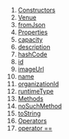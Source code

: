 1.  [Constructors](models_events_event_venue/Venue-class.html#constructors)
2.  [Venue](models_events_event_venue/Venue/Venue.html)
3.  [fromJson](models_events_event_venue/Venue/Venue.fromJson.html)
4.  [Properties](models_events_event_venue/Venue-class.html#instance-properties)
5.  [capacity](models_events_event_venue/Venue/capacity.html)
6.  [description](models_events_event_venue/Venue/description.html)
7.  [hashCode](https://api.flutter.dev/flutter/dart-core/Object/hashCode.html)
8.  [id](models_events_event_venue/Venue/id.html)
9.  [imageUrl](models_events_event_venue/Venue/imageUrl.html)
10. [name](models_events_event_venue/Venue/name.html)
11. [organizationId](models_events_event_venue/Venue/organizationId.html)
12. [runtimeType](https://api.flutter.dev/flutter/dart-core/Object/runtimeType.html)
13. [Methods](models_events_event_venue/Venue-class.html#instance-methods)
14. [noSuchMethod](https://api.flutter.dev/flutter/dart-core/Object/noSuchMethod.html)
15. [toString](https://api.flutter.dev/flutter/dart-core/Object/toString.html)
16. [Operators](models_events_event_venue/Venue-class.html#operators)
17. [operator
    ==](https://api.flutter.dev/flutter/dart-core/Object/operator_equals.html)
